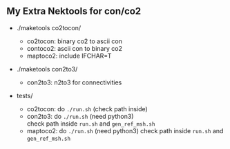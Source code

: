 ## My Extra Nektools for con/co2

- ./maketools co2tocon/
  - co2tocon: binary co2 to ascii con
  - contoco2: ascii con to binary co2
  - maptoco2: include IFCHAR=T

- ./maketools con2to3/
  - con2to3: n2to3 for connectivities

- tests/
  - co2tocon: do `./run.sh` (check path inside)  
  - con2to3: do `./run.sh` (need python3)  
    check path inside `run.sh` and `gen_ref_msh.sh`
  - maptoco2: do `./run.sh` (need python3)
    check path inside `run.sh` and `gen_ref_msh.sh`


